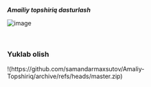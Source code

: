 ***Amailiy topshiriq dasturlash***

![image](https://github.com/samandarmaxsutov/Amaliy-Topshiriq/assets/101328871/09de47ee-6d76-49a4-b800-774ab96e492e)

<br>
<h3>Yuklab olish</h3>
!(https://github.com/samandarmaxsutov/Amaliy-Topshiriq/archive/refs/heads/master.zip)
